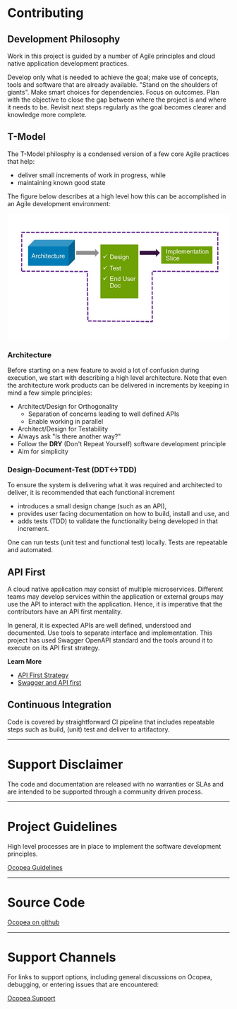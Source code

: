 # Contributing

## Development Philosophy

Work in this project is guided by a number of Agile principles and cloud native application development practices.

Develop only what is needed to achieve the goal; make use of concepts, tools
and software that are already available. "Stand on the shoulders of giants".
Make smart choices for dependencies.  Focus on outcomes. Plan with the
objective to close the gap between where the project is and where it needs to
be.  Revisit next steps regularly as the goal becomes clearer and knowledge
more complete.

## T-Model

The T-Model philosphy is a condensed version of a few core Agile practices that help:

* deliver small increments of work in progress, while
* maintaining known good state

The figure below describes at a high level how this can be accomplished in an Agile development environment:

![Alt text](T-model.jpg)

### Architecture

Before starting on a new feature to avoid a lot of confusion during execution, we start with describing a high level architecture.
Note that even the architecture work products can be delivered in increments by keeping in mind a few simple principles:

* Architect/Design for Orthogonality
    * Separation of concerns leading to well defined APIs
    * Enable working in parallel
* Architect/Design for Testability
* Always ask "Is there another way?"
* Follow the **DRY** (Don't Repeat Yourself) software development principle
* Aim for simplicity

### Design-Document-Test (DDT<->TDD)

To ensure the system is delivering what it was required and architected to deliver, it is recommended that each functional increment

* introduces a small design change (such as an API),
* provides user facing documentation on how to build, install and use, and
* adds tests (TDD) to validate the functionality being developed in that increment.

One can run tests (unit test and functional test) locally. Tests are repeatable and automated.

## API First

A cloud native application may consist of multiple microservices.
Different teams may develop services within the application or external groups may use the API to interact with the application.
Hence, it is imperative that the contributors have an API first mentality.

In general, it is expected APIs are well defined, understood and documented.  Use tools to separate interface and implementation.
This project has used Swagger OpenAPI standard and the tools around it to execute on its API first strategy.

**Learn More** 

* [API First Strategy](https://www.oreilly.com/ideas/an-api-first-approach-for-cloud-native-app-development)
* [Swagger and API first](https://swagger.io/api-first-approach-with-swagger/)

## Continuous Integration

Code is covered by straightforward CI pipeline that includes repeatable steps
such as build, (unit) test and deliver to artifactory.

---

# Support Disclaimer

The code and documentation are released with no warranties or SLAs and are
intended to be supported through a community driven process.

---

# Project Guidelines

High level processes are in place to implement the software development principles.

[Ocopea Guidelines](guidelines.md)

---

# Source Code

[Ocopea on github](https://github.com/ocopea)

---

# Support Channels

For links to support options, including general discussions on Ocopea, debugging, or entering issues that are encountered:

[Ocopea Support](support.md)

